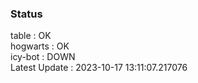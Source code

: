 ### Status


table : OK  
hogwarts : OK  
icy-bot : DOWN  
Latest Update : 2023-10-17 13:11:07.217076
